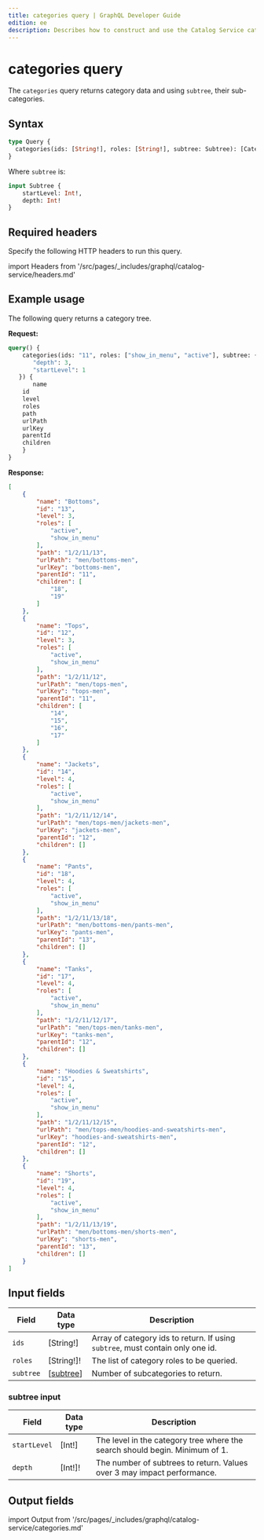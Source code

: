 ```yaml
---
title: categories query | GraphQL Developer Guide
edition: ee
description: Describes how to construct and use the Catalog Service categories query.
---
```


# categories query

The `categories` query returns category data and using `subtree`, their sub-categories.

## Syntax

```graphql
type Query {
  categories(ids: [String!], roles: [String!], subtree: Subtree): [CategoryView]
}
```

Where `subtree` is:

```graphql
input Subtree {
    startLevel: Int!,
    depth: Int!
}
```

## Required headers

Specify the following HTTP headers to run this query.

import Headers from '/src/pages/_includes/graphql/catalog-service/headers.md'

<Headers />

## Example usage

The following query returns a category tree.

**Request:**

```graphql
query() {
    categories(ids: "11", roles: ["show_in_menu", "active"], subtree: {
       "depth": 3,
       "startLevel": 1
   }) {
       name
    id
    level
    roles
    path
    urlPath
    urlKey
    parentId
    children
    }
}
```

**Response:**

```json
[
    {
        "name": "Bottoms",
        "id": "13",
        "level": 3,
        "roles": [
            "active",
            "show_in_menu"
        ],
        "path": "1/2/11/13",
        "urlPath": "men/bottoms-men",
        "urlKey": "bottoms-men",
        "parentId": "11",
        "children": [
            "18",
            "19"
        ]
    },
    {
        "name": "Tops",
        "id": "12",
        "level": 3,
        "roles": [
            "active",
            "show_in_menu"
        ],
        "path": "1/2/11/12",
        "urlPath": "men/tops-men",
        "urlKey": "tops-men",
        "parentId": "11",
        "children": [
            "14",
            "15",
            "16",
            "17"
        ]
    },
    {
        "name": "Jackets",
        "id": "14",
        "level": 4,
        "roles": [
            "active",
            "show_in_menu"
        ],
        "path": "1/2/11/12/14",
        "urlPath": "men/tops-men/jackets-men",
        "urlKey": "jackets-men",
        "parentId": "12",
        "children": []
    },
    {
        "name": "Pants",
        "id": "18",
        "level": 4,
        "roles": [
            "active",
            "show_in_menu"
        ],
        "path": "1/2/11/13/18",
        "urlPath": "men/bottoms-men/pants-men",
        "urlKey": "pants-men",
        "parentId": "13",
        "children": []
    },
    {
        "name": "Tanks",
        "id": "17",
        "level": 4,
        "roles": [
            "active",
            "show_in_menu"
        ],
        "path": "1/2/11/12/17",
        "urlPath": "men/tops-men/tanks-men",
        "urlKey": "tanks-men",
        "parentId": "12",
        "children": []
    },
    {
        "name": "Hoodies & Sweatshirts",
        "id": "15",
        "level": 4,
        "roles": [
            "active",
            "show_in_menu"
        ],
        "path": "1/2/11/12/15",
        "urlPath": "men/tops-men/hoodies-and-sweatshirts-men",
        "urlKey": "hoodies-and-sweatshirts-men",
        "parentId": "12",
        "children": []
    },
    {
        "name": "Shorts",
        "id": "19",
        "level": 4,
        "roles": [
            "active",
            "show_in_menu"
        ],
        "path": "1/2/11/13/19",
        "urlPath": "men/bottoms-men/shorts-men",
        "urlKey": "shorts-men",
        "parentId": "13",
        "children": []
    }
]
```

## Input fields

Field | Data type | Description
--- | --- | ---
`ids` | [String!] | Array of category ids to return. If using `subtree`, must contain only one id.
`roles` | [String!]! |  The list of category roles to be queried.
`subtree` | [[subtree](#subtree-input)] | Number of subcategories to return.

### subtree input

Field | Data type | Description
--- | --- | ---
`startLevel` | [Int!] |The level in the category tree where the search should begin. Minimum of 1.
`depth` | [Int!]! |  The number of subtrees to return. Values over 3 may impact performance.

## Output fields

import Output from '/src/pages/_includes/graphql/catalog-service/categories.md'

<Output />
